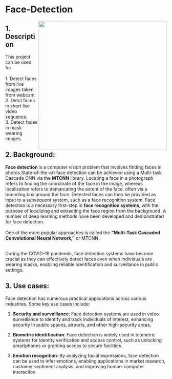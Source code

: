 <h1> Face-Detection </h1>
<img align="right" src="https://github.com/ankita-1007/Face-Detection/assets/100415671/f55dd9be-a3e8-447b-9664-bc25fe78d649" width=400>

<h2>1. Description </h2>
This project can be used for: <br>
<br>
1. Detect faces from live images taken from webcam. <br>
2. Detct faces in short live video sequence.<br>
3. Detect faces in mask wearing images. <br>

<h2>2. Background:  </h2>
<b>Face detection </b>is a computer vision problem that involves finding faces in photos.State-of-the-art face detection can be achieved using a Multi-task Cascade CNN via the <b>MTCNN</b> library.
Locating a face in a photograph refers to finding the coordinate of the face in the image, whereas localization refers to demarcating the extent of the face, often via a bounding box around the face.
Detected faces can then be provided as input to a subsequent system, such as a face recognition system.
Face detection is a necessary first-step in <b>face recognition systems</b>, with the purpose of localizing and extracting the face region from the background.
A number of deep learning methods have been developed and demonstrated for face detection.<br>
<br>
One of the more popular approaches is called the <b>“Multi-Task Cascaded Convolutional Neural Network,”</b> or MTCNN . <br>
<br> 


During the COVID-19 pandemic, face detection systems have become crucial as they can effectively detect faces even when individuals are wearing masks, 
enabling reliable identification and surveillance in public settings.

<h2>3. Use cases:  </h2>
Face detection has numerous practical applications across various industries. Some key use cases include: <br>

1. <b>Security and surveillance</b>: Face detection systems are used in video surveillance to identify and track individuals of interest, enhancing security in public spaces, airports, and other high-security areas.<br>

2. <b>Biometric identification</b>: Face detection is widely used in biometric systems for identity verification and access control, such as unlocking smartphones or granting access to secure facilities.<br>

3. <b>Emotion recognition</b>: By analyzing facial expressions, face detection can be used to infer emotions, enabling applications in market research, customer sentiment analysis, and improving human-computer interaction. <br>









